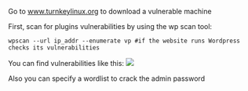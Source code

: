 Go to www.turnkeylinux.org to download a vulnerable machine

First, scan for plugins vulnerabilities by using the wp scan tool:
````
wpscan --url ip_addr --enumerate vp #if the website runs Wordpress checks its vulnerabilities
````

You can find vulnerabilities like this:
![](img/wordpress.png)

Also you can specify a wordlist to crack the admin password